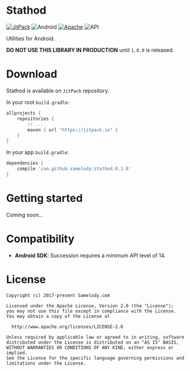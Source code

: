 # Stathod

[![JitPack](https://jitpack.io/v/com.github.samelody/stathod.svg)](https://jitpack.io/#com.github.samelody/stathod)
![Android](https://img.shields.io/badge/platform-Android-brightgreen.svg)
[![Apache](https://img.shields.io/dub/l/vibe-d.svg)](LICENSE)
![API](https://img.shields.io/badge/API-14%2B-brightgreen.svg)

Utilities for Android.

**DO NOT USE THIS LIBRARY IN PRODUCTION** until `1.0.0` is released.

# Download

Stathod is available on `JitPack` repository.

In your root `build.gradle`:

```gradle
allprojects {
    repositories {
        // ...
        maven { url "https://jitpack.io" }
    }
}
```

In your app `build.gradle`:

```gradle
dependencies {
    compile 'com.github.samelody:stathod:0.1.0'
}
```

# Getting started

Coming soon...

# Compatibility

- **Android SDK**: Succession requires a minimum API level of 14.

# License

    Copyright (c) 2017-present Samelody.com

    Licensed under the Apache License, Version 2.0 (the "License");
    you may not use this file except in compliance with the License.
    You may obtain a copy of the License at

      http://www.apache.org/licenses/LICENSE-2.0

    Unless required by applicable law or agreed to in writing, software
    distributed under the License is distributed on an "AS IS" BASIS,
    WITHOUT WARRANTIES OR CONDITIONS OF ANY KIND, either express or implied.
    See the License for the specific language governing permissions and
    limitations under the License.